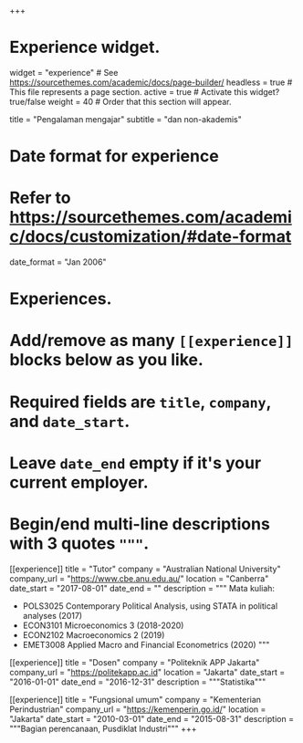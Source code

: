 +++
# Experience widget.
widget = "experience"  # See https://sourcethemes.com/academic/docs/page-builder/
headless = true  # This file represents a page section.
active = true  # Activate this widget? true/false
weight = 40  # Order that this section will appear.

title = "Pengalaman mengajar"
subtitle = "dan non-akademis"

# Date format for experience
#   Refer to https://sourcethemes.com/academic/docs/customization/#date-format
date_format = "Jan 2006"

# Experiences.
#   Add/remove as many `[[experience]]` blocks below as you like.
#   Required fields are `title`, `company`, and `date_start`.
#   Leave `date_end` empty if it's your current employer.
#   Begin/end multi-line descriptions with 3 quotes `"""`.
[[experience]]
  title = "Tutor"
  company = "Australian National University"
  company_url = "https://www.cbe.anu.edu.au/"
  location = "Canberra"
  date_start = "2017-08-01"
  date_end = ""
  description = """
  Mata kuliah:
  
  * POLS3025 Contemporary Political Analysis, using STATA in political analyses (2017)
  * ECON3101 Microeconomics 3 (2018-2020)
  * ECON2102 Macroeconomics 2 (2019)
  * EMET3008 Applied Macro and Financial Econometrics (2020)
  """

[[experience]]
  title = "Dosen"
  company = "Politeknik APP Jakarta"
  company_url = "https://politekapp.ac.id"
  location = "Jakarta"
  date_start = "2016-01-01"
  date_end = "2016-12-31"
  description = """Statistika"""

[[experience]]
  title = "Fungsional umum"
  company = "Kementerian Perindustrian"
  company_url = "https://kemenperin.go.id/"
  location = "Jakarta"
  date_start = "2010-03-01"
  date_end = "2015-08-31"
  description = """Bagian perencanaan, Pusdiklat Industri"""
+++
